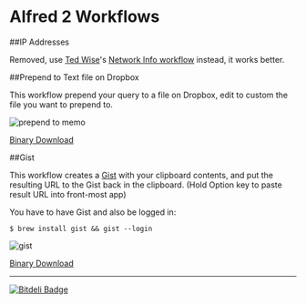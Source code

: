 # Alfred 2 Workflows

##IP Addresses

Removed, use [Ted Wise](http://tedwise.com/2013/03/04/alfred-2-workflows/)'s [Network Info workflow](http://tedwi.se/u/d8) instead, it works better.

##Prepend to Text file on Dropbox

This workflow prepend your query to a file on Dropbox, edit to custom the file you want to prepend to.

![prepend to memo](http://dl.dropbox.com/u/108495/Screenshots/lzlg.png)

[Binary Download](https://github.com/ayn/Alfred-2-Workflows/raw/master/Prepend%20to%20Memo.alfredworkflow)

##Gist

This workflow creates a [Gist](http://gist.github.com) with your clipboard contents, and put the resulting URL to the Gist back in the clipboard. (Hold Option key to paste result URL into front-most app)

You have to have Gist and also be logged in:

    $ brew install gist && gist --login

![gist](https://files.app.net/2wzwlGPi4.png)

[Binary Download](https://github.com/ayn/Alfred-2-Workflows/raw/master/Gist.alfredworkflow)

***

[![Bitdeli Badge](https://d2weczhvl823v0.cloudfront.net/ayn/alfred-2-workflows/trend.png)](https://bitdeli.com/free "Bitdeli Badge")

